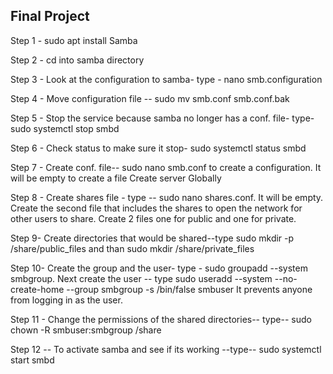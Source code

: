 ## Final Project 
Step 1 - sudo apt install Samba

Step 2 - cd into samba directory

Step 3 - Look at the configuration to samba- type - nano smb.configuration

Step 4 - Move configuration file -- sudo mv smb.conf smb.conf.bak

Step 5 - Stop the service because samba no longer has a conf. file- type- sudo systemctl stop smbd

Step 6 - Check status to make sure it stop- sudo systemctl status smbd

Step 7 - Create conf. file-- sudo nano smb.conf to create a configuration. It will be empty to create a file
Create server Globally 

Step 8 - Create shares file - type -- sudo nano shares.conf. It will be empty. Create the second file that includes the shares to open the 
network for other users to share. Create 2 files one for public and one for private.

Step 9- Create directories that would be shared--type sudo mkdir -p /share/public_files and than sudo mkdir /share/private_files

Step 10- Create the group and the user- type - sudo groupadd --system smbgroup. 
Next create the user -- type sudo useradd --system --no-create-home --group smbgroup -s /bin/false smbuser It prevents anyone from logging in as the user.

Step 11 - Change the permissions of the shared directories-- type-- sudo chown -R smbuser:smbgroup /share

Step 12 -- To activate samba and see if its working --type-- sudo systemctl start smbd

